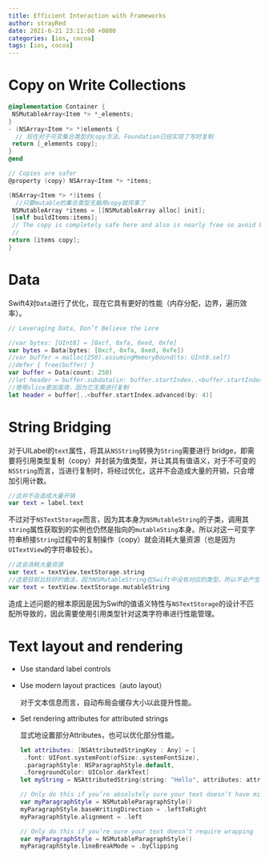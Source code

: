 ```yaml
---
title: Efficient Interaction with Frameworks
author: strayRed
date: 2021-6-21 23:11:00 +0800
categories: [ios, cocoa]
tags: [ios, cocoa]
---
```


# Copy on Write Collections

```Objective-C
@implementation Container {
 NSMutableArray<Item *> *_elements;
}
- (NSArray<Item *> *)elements {
  // 现在对于可变集合类型的copy方法，Foundation已经实现了写时复制
 return [_elements copy];
}
@end	
```
```Objective-C
// Copies are safer
@property (copy) NSArray<Item *> *items;

(NSArray<Item *> *)items {
  //只要mutable的集合类型无脑用copy就完事了
 NSMutableArray *items = [[NSMutableArray alloc] init];
 [self buildItems:items];
 // The copy is completely safe here and also is nearly free so avoid bad things later
 //
return [items copy];
}

```

# Data

Swift4对`Data`进行了优化，现在它具有更好的性能（内存分配，边界，遍历效率）。

```Swift
// Leveraging Data, Don’t Believe the Lore

//var bytes: [UInt8] = [0xcf, 0xfa, 0xed, 0xfe]
var bytes = Data(bytes: [0xcf, 0xfa, 0xed, 0xfe])
//var buffer = malloc(250).assumingMemoryBound(to: UInt8.self)
//defer { free(buffer) }
var buffer = Data(count: 250)
//let header = buffer.subdata(in: buffer.startIndex..<buffer.startIndex.advanced(by: 4))
//使用slice更加高效，因为它无需进行复制
let header = buffer[..<buffer.startIndex.advanced(by: 4)]
```

# String Bridging

对于UILabel的`text`属性，将其从`NSString`转换为`String`需要进行 bridge，即需要将引用类型复制（copy）并封装为值类型，并让其具有值语义，对于不可变的`NSString`而言，当进行复制时，将经过优化，这并不会造成大量的开销，只会增加引用计数。

```Swift
//这并不会造成大量开销
var text = label.text	
```
不过对于`NSTextStorage`而言，因为其本身为`NSMutableString`的子类，调用其`string`属性获取到的实例也仍然是指向的`mutableSting`本身。所以对这一可变字符串桥接`String`过程中的复制操作（copy）就会消耗大量资源（也是因为`UITextView`的字符串较长）。
```Swift
//这会消耗大量资源
var text = textView.textStorage.string
//这是目前比较好的做法，因为NSMutableString在Swift中没有对应的类型，所以不会产生桥接，也就不会进行复制操作。
var text = textView.textStorage.mutableString
```

造成上述问题的根本原因是因为Swift的值语义特性与`NSTextStorage`的设计不匹配所导致的，因此需要使用引用类型针对这类字符串进行性能管理。

# Text layout and rendering

- Use standard label controls

- Use modern layout practices（auto layout）

  对于文本信息而言，自动布局会缓存大小以此提升性能。

-  Set rendering attributes for attributed strings

   显式地设置部分Attributes，也可以优化部分性能。

   ```Swift
   let attributes: [NSAttributedStringKey : Any] = [
    .font: UIFont.systemFont(ofSize:.systemFontSize),
    .paragraphStyle: NSParagraphStyle.default,
    .foregroundColor: UIColor.darkText]
   let myString = NSAttributedString(string: "Hello", attributes: attributes)
   
   // Only do this if you’re absolutely sure your text doesn’t have mixed writing directions
   var myParagraphStyle = NSMutableParagraphStyle()
   myParagraphStyle.baseWritingDirection = .leftToRight
   myParagraphStyle.alignment = .left
   
   // Only do this if you’re sure your text doesn’t require wrapping
   var myParagraphStyle = NSMutableParagraphStyle()
   myParagraphStyle.lineBreakMode = .byClipping
   ```

   

